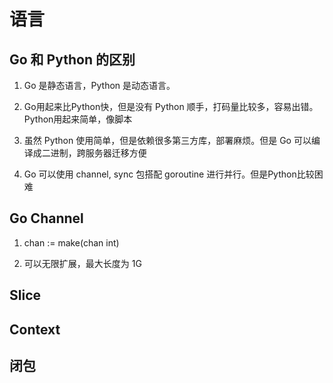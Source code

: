 # 语言

## Go 和 Python 的区别

1. Go 是静态语言，Python 是动态语言。

2. Go用起来比Python快，但是没有 Python 顺手，打码量比较多，容易出错。Python用起来简单，像脚本

3. 虽然 Python 使用简单，但是依赖很多第三方库，部署麻烦。但是 Go 可以编译成二进制，跨服务器迁移方便

4. Go 可以使用 channel, sync 包搭配 goroutine 进行并行。但是Python比较困难

## Go Channel

1. chan := make(chan int)

2. 可以无限扩展，最大长度为 1G

## Slice

## Context

## 闭包

